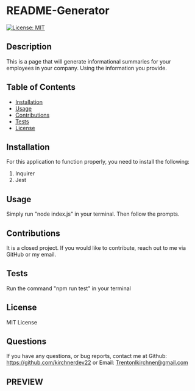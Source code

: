 # README-Generator
[![License: MIT](https://img.shields.io/badge/License-MIT-yellow.svg)](https://opensource.org/licenses/MIT)
## Description
This is a page that will generate informational summaries for your employees in your company. Using the information you provide.
## Table of Contents
- [Installation](#installation)
- [Usage](#usage)
- [Contributions](#contributions)
- [Tests](#tests)
- [License](#license)
## Installation
For this application to function properly, you need to install the following:
1. Inquirer
2. Jest
## Usage
Simply run "node index.js" in your terminal. Then follow the prompts.
## Contributions
It is a closed project. If you would like to contribute, reach out to me via GitHub or my email.
## Tests
Run the command "npm run test" in your terminal
## License
MIT License
## Questions
If you have any questions, or bug reports, contact me at Github: https://github.com/kirchnerdev22 or Email: Trentonlkirchner@gmail.com
## PREVIEW

